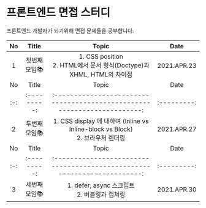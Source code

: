 # 프론트엔드 면접 스터디

프론트엔드 개발자가 되기위해 면접 문제들을 공부합니다.

| No  |    Title    |                                  Topic                                   |    Date     |
| :-: | :---------: | :----------------------------------------------------------------------: | :---------: |
|  1  | 첫번째 모임:books: | 1. CSS position <br>2. HTML에서 문서 형식(Doctype)과 XHML, HTML의 차이점 | 2021.APR.23 |
| No  |    Title    |                                  Topic                                   |    Date     |
| :-: | :---------: | :----------------------------------------------------------------------: | :---------: |
|  2  | 두번째 모임:books:  | 1. CSS display 에 대하여 (Inline vs Inline-block vs Block)<br>2. 브라우저 렌더링 | 2021.APR.27 |
| No  |    Title    |                                  Topic                                   |    Date     |
| :-: | :---------: | :----------------------------------------------------------------------: | :---------: |
|  3  | 세번째 모임:books: | 1. defer, async 스크립트 <br>2. 버블링과 캡쳐링 | 2021.APR.30 |
